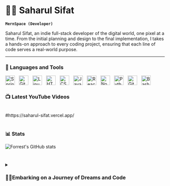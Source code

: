 # 🏄‍♂️ Saharul Sifat

**`MernSpace (Developer)`**

Saharul Sifat, an indie full-stack developer of the digital world, one pixel at a time. From the initial planning and design to the final implementation, I takes a hands-on approach to every coding project, ensuring that each line of code serves a real-world purpose.


---

### 🧰 Languages and Tools

<img align="left" alt="Spring" width="30px" style="padding-right:10px;" src="https://cdn.jsdelivr.net/gh/devicons/devicon/icons/spring/spring-original.svg" />
<img align="left" alt="Git" width="30px" style="padding-right:10px;" src="https://cdn.jsdelivr.net/gh/devicons/devicon/icons/git/git-original.svg" />
<img align="left" alt="Linux" width="30px" style="padding-right:10px;" src="https://cdn.jsdelivr.net/gh/devicons/devicon/icons/linux/linux-original.svg" />
<img align="left" alt="HTML" width="30px" style="padding-right:10px;" src="https://cdn.jsdelivr.net/gh/devicons/devicon/icons/html5/html5-plain.svg" />
<img align="left" alt="CSS" width="30px" style="padding-right:10px;" src="https://cdn.jsdelivr.net/gh/devicons/devicon/icons/css3/css3-plain.svg" />
<img align="left" alt="JavaScript" width="30px" style="padding-right:10px;" src="https://cdn.jsdelivr.net/gh/devicons/devicon/icons/javascript/javascript-plain.svg" />
<img align="left" alt="React" width="30px" style="padding-right:10px;" src="https://cdn.jsdelivr.net/gh/devicons/devicon/icons/react/react-original.svg" />
<img align="left" alt="NodeJS" width="30px" style="padding-right:10px;" src="https://cdn.jsdelivr.net/gh/devicons/devicon/icons/nodejs/nodejs-original.svg" />
<img align="left" alt="Python" width="30px" style="padding-right:10px;" src="https://cdn.jsdelivr.net/gh/devicons/devicon/icons/python/python-plain.svg" />
<img align="left" alt="GitHub" width="30px" style="padding-right:10px;" src="https://cdn.jsdelivr.net/gh/devicons/devicon/icons/github/github-original.svg" />

<img align="left" alt="Bash" width="30px" style="padding-right:10px;" src="https://cdn.jsdelivr.net/gh/devicons/devicon/icons/bash/bash-original.svg" />
<br />

#

### 📺 Latest YouTube Videos
<br>
#https://saharul-sifat.vercel.app/

#

### 📊 Stats

![Forrest's GitHub stats](https://github-readme-stats.vercel.app/api?username=MernSpace&show_icons=true&theme=gruvbox)

<!-- ![GitHub Streak](https://streak-stats.demolab.com?user=ForrestKnight&theme=gruvbox&border_radius=4.5) -->

#

<details>
 <summary><h3>👨‍💻Embarking on a Journey of Dreams and Code</h3></summary>


My coding journey began as a curious student, eager to delve into the intricacies of programming. With a fervent passion to build my own app, I taught myself iOS development, a dream that eventually landed me a full-stack software engineering job upon graduation. However, the allure of content creation beckoned, and I decided to pursue YouTube full-time, a decision that has shaped my path ever since.

Yet, a lingering regret tugged at my heart – abandoning my dream of building my own app to seek stability in a conventional job. Now, I've traded the safety net of employment for the uncharted territory of content creation. And while it has been rewarding, I yearn for that familiar discomfort, the thrill of pushing boundaries.

It's time to rekindle that burning desire, to get back on the horse and fulfill the dream of my younger self – to build my own app, my own product. To achieve this, I'll be streamlining my YouTube content, dedicating more time to this passion project. By the end of 2022, I'll be ready to tackle this dream with unwavering determination.

Don't wait up, because I'm coming. I'm embracing the discomfort, the uncharted territory, and the exhilarating pursuit of my dreams. With unwavering determination, I'll transform my vision into reality.


[linkden]: https://www.linkedin.com/in/saharulsifat/

